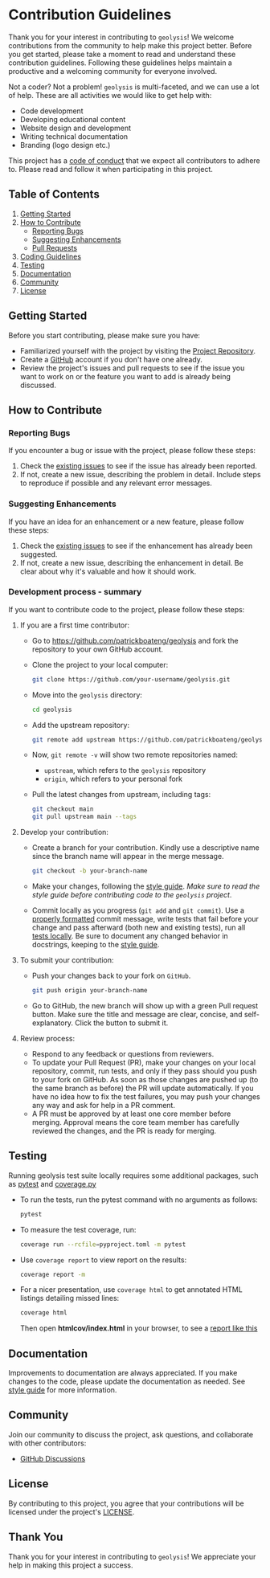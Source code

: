 # Contribution Guidelines

Thank you for your interest in contributing to `geolysis`!
We welcome contributions from the community to help make this
project better. Before you get started, please take a moment
to read and understand these contribution guidelines.
Following these guidelines helps maintain a productive and a
welcoming community for everyone involved.

Not a coder? Not a problem! `geolysis` is multi-faceted, and
we can use a lot of help. These are all activities we would
like to get help with:

- Code development
- Developing educational content
- Website design and development
- Writing technical documentation
- Branding (logo design etc.)

This project has a [code of conduct](code_of_conduct) that we
expect all contributors to adhere to. Please read and follow
it when participating in this project.

## Table of Contents

1. [Getting Started](#getting-started)
1. [How to Contribute](#how-to-contribute)
   - [Reporting Bugs](#reporting-bugs)
   - [Suggesting Enhancements](#suggesting-enhancements)
   - [Pull Requests](#development-process---summary)
1. [Coding Guidelines](#coding-guidelines)
1. [Testing](#testing)
1. [Documentation](#documentation)
1. [Community](#community)
1. [License](#license)

## Getting Started

Before you start contributing, please make sure you have:

- Familiarized yourself with the project by visiting the
  [Project Repository](https://github.com/patrickboateng/geolysis).
- Create a [GitHub](https://github.com/join) account if you
  don't have one already.
- Review the project's issues and pull requests to see if
  the issue you want to work on or the feature you want to
  add is already being discussed.

## How to Contribute

### Reporting Bugs

If you encounter a bug or issue with the project, please follow
these steps:

1. Check the [existing issues](https://github.com/patrickboateng/geolysis/issues)
   to see if the issue has already been reported.
1. If not, create a new issue, describing the problem in detail.
   Include steps to reproduce if possible and any relevant error
   messages.

### Suggesting Enhancements

If you have an idea for an enhancement or a new feature, please
follow these steps:

1. Check the [existing issues](https://github.com/patrickboateng/geolysis/issues)
   to see if the enhancement has already been suggested.
1. If not, create a new issue, describing the enhancement in detail.
   Be clear about why it's valuable and how it should work.

### Development process - summary

If you want to contribute code to the project, please follow
these steps:

1. If you are a first time contributor:

   - Go to <https://github.com/patrickboateng/geolysis> and
     fork the repository to your own GitHub account.

   - Clone the project to your local computer:

     ```sh
     git clone https://github.com/your-username/geolysis.git
     ```

   - Move into the `geolysis` directory:

     ```sh
     cd geolysis
     ```

   - Add the upstream repository:

     ```sh
     git remote add upstream https://github.com/patrickboateng/geolysis.git
     ```

   - Now, `git remote -v` will show two remote repositories named:

     - `upstream`, which refers to the `geolysis` repository
     - `origin`, which refers to your personal fork

   - Pull the latest changes from upstream, including tags:

     ```sh
     git checkout main
     git pull upstream main --tags
     ```

1. Develop your contribution:

   - Create a branch for your contribution. Kindly use a
     descriptive name since the branch name will appear
     in the merge message.

     ```sh
     git checkout -b your-branch-name
     ```

   - Make your changes, following the [style guide](./style_guide.rst).
     _Make sure to read the style guide before contributing code to the
     `geolysis` project_.

   - Commit locally as you progress (`git add` and `git commit`).
     Use a [properly formatted](https://cbea.ms/git-commit/)
     commit message, write tests that fail before your change and
     pass afterward (both new and existing tests), run all
     [tests locally](#testing). Be sure to document any changed
     behavior in docstrings, keeping to the
     [style guide](style_guide.rst#code-documentation).

1. To submit your contribution:

   - Push your changes back to your fork on `GitHub`.

     ```sh
     git push origin your-branch-name
     ```

   - Go to GitHub, the new branch will show up with a green
     Pull request button. Make sure the title and message
     are clear, concise, and self-explanatory. Click the button
     to submit it.

1. Review process:

   - Respond to any feedback or questions from reviewers.
   - To update your Pull Request (PR), make your changes on your
     local repository, commit, run tests, and only if they pass
     should you push to your fork on GitHub. As soon as those
     changes are pushed up (to the same branch as before) the
     PR will update automatically. If you have no idea how to fix
     the test failures, you may push your changes any way and ask
     for help in a PR comment.
   - A PR must be approved by at least one core member before
     merging. Approval means the core team member has carefully
     reviewed the changes, and the PR is ready for merging.

## Testing

Running geolysis test suite locally requires some additional
packages, such as [pytest](https://pytest.org/) and
[coverage.py](https://coverage.readthedocs.io/en/7.3.2/)

- To run the tests, run the pytest command with no arguments as
  follows:

  ```sh
  pytest
  ```

- To measure the test coverage, run:

  ```sh
  coverage run --rcfile=pyproject.toml -m pytest
  ```

- Use `coverage report` to view report on the results:

  ```sh
  coverage report -m
  ```

- For a nicer presentation, use `coverage html` to get
  annotated HTML listings detailing missed lines:

  ```sh
  coverage html
  ```

  Then open **htmlcov/index.html** in your browser, to see a
  [report like this](https://nedbatchelder.com/files/sample_coverage_html/index.html)

## Documentation

Improvements to documentation are always appreciated. If you
make changes to the code, please update the documentation as
needed. See [style guide](style_guide.rst) for more information.

## Community

Join our community to discuss the project, ask questions, and
collaborate with other contributors:

- [GitHub Discussions](https://github.com/patrickboateng/geolysis/discussions)

## License

By contributing to this project, you agree that your contributions
will be licensed under the project's
[LICENSE](https://github.com/patrickboateng/geolysis/blob/main/LICENSE.txt).

## Thank You

Thank you for your interest in contributing to `geolysis`! We appreciate
your help in making this project a success.
